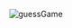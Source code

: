 ![guessGame](https://github.com/sibghatcodez/CSharp-Work/assets/118879569/0f1008cb-8220-42db-94d1-6c8cd84b9c0d)
